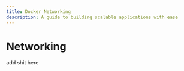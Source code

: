 ```yaml
---
title: Docker Networking
description: A guide to building scalable applications with ease
---
```


# Networking

add shit here

